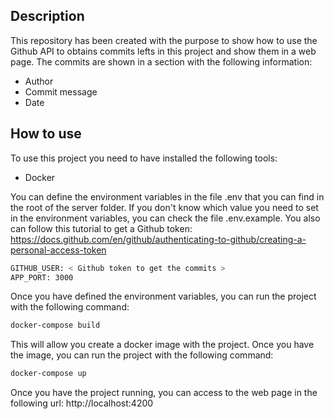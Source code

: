 ## Description
This repository has been created with the purpose to show how to use the Github API to obtains commits lefts in this project and show them in a web page. The commits are shown in a section with the following information:
- Author
- Commit message
- Date

## How to use
To use this project you need to have installed the following tools:
- Docker

You can define the environment variables in the file .env that you can find in the root of the server folder. If you don't know which value you need to set in the environment variables, you can check the file .env.example. You also can follow this tutorial to get a Github token: https://docs.github.com/en/github/authenticating-to-github/creating-a-personal-access-token

``` bash
GITHUB_USER: < Github token to get the commits >
APP_PORT: 3000
``` 


Once you have defined the environment variables, you can run the project with the following command:
```bash
docker-compose build
```

This will allow you create a docker image with the project. Once you have the image, you can run the project with the following command:
```bash
docker-compose up
```

Once you have the project running, you can access to the web page in the following url: http://localhost:4200



